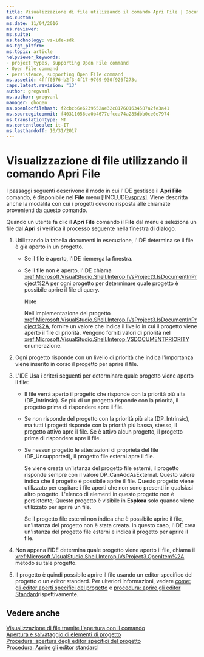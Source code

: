 ```yaml
---
title: Visualizzazione di file utilizzando il comando Apri File | Documenti Microsoft
ms.custom: 
ms.date: 11/04/2016
ms.reviewer: 
ms.suite: 
ms.technology: vs-ide-sdk
ms.tgt_pltfrm: 
ms.topic: article
helpviewer_keywords:
- project types, supporting Open File command
- Open File command
- persistence, supporting Open File command
ms.assetid: 4fff0576-b2f3-4f17-9769-930f926f273c
caps.latest.revision: "13"
author: gregvanl
ms.author: gregvanl
manager: ghogen
ms.openlocfilehash: f2cbcb6e6239552ae32c817601634587a2fe3a41
ms.sourcegitcommit: f40311056ea0b4677efcca74a285dbb0ce0e7974
ms.translationtype: MT
ms.contentlocale: it-IT
ms.lasthandoff: 10/31/2017
---
```

# <a name="displaying-files-by-using-the-open-file-command"></a>Visualizzazione di file utilizzando il comando Apri File
I passaggi seguenti descrivono il modo in cui l'IDE gestisce il **Apri File** comando, è disponibile nel **File** menu [!INCLUDE[vsprvs](../../code-quality/includes/vsprvs_md.md)]. Viene descritta anche la modalità con cui i progetti devono risposta alle chiamate provenienti da questo comando.  
  
 Quando un utente fa clic il **Apri File** comando il **File** dal menu e seleziona un file dal **Apri** si verifica il processo seguente nella finestra di dialogo.  
  
1.  Utilizzando la tabella documenti in esecuzione, l'IDE determina se il file è già aperto in un progetto.  
  
    -   Se il file è aperto, l'IDE riemerga la finestra.  
  
    -   Se il file non è aperto, l'IDE chiama <xref:Microsoft.VisualStudio.Shell.Interop.IVsProject3.IsDocumentInProject%2A> per ogni progetto per determinare quale progetto è possibile aprire il file di query.  
  
        > [!NOTE]
        >  Nell'implementazione del progetto <xref:Microsoft.VisualStudio.Shell.Interop.IVsProject3.IsDocumentInProject%2A>, fornire un valore che indica il livello in cui il progetto viene aperto il file di priorità. Vengono forniti valori di priorità nel <xref:Microsoft.VisualStudio.Shell.Interop.VSDOCUMENTPRIORITY> enumerazione.  
  
2.  Ogni progetto risponde con un livello di priorità che indica l'importanza viene inserito in corso il progetto per aprire il file.  
  
3.  L'IDE Usa i criteri seguenti per determinare quale progetto viene aperto il file:  
  
    -   Il file verrà aperto il progetto che risponde con la priorità più alta (DP_Intrinsic). Se più di un progetto risponde con la priorità, il progetto prima di rispondere apre il file.  
  
    -   Se non risponde del progetto con la priorità più alta (DP_Intrinsic), ma tutti i progetti risponde con la priorità più bassa, stesso, il progetto attivo apre il file. Se è attivo alcun progetto, il progetto prima di rispondere apre il file.  
  
    -   Se nessun progetto le attestazioni di proprietà del file (DP_Unsupported), il progetto file esterni apre il file.  
  
         Se viene creata un'istanza del progetto file esterni, il progetto risponde sempre con il valore DP_CanAddAsExternal. Questo valore indica che il progetto è possibile aprire il file. Questo progetto viene utilizzato per ospitare i file aperti che non sono presenti in qualsiasi altro progetto. L'elenco di elementi in questo progetto non è persistente; Questo progetto è visibile in **Esplora** solo quando viene utilizzato per aprire un file.  
  
         Se il progetto file esterni non indica che è possibile aprire il file, un'istanza del progetto non è stata creata. In questo caso, l'IDE crea un'istanza del progetto file esterni e indica il progetto per aprire il file.  
  
4.  Non appena l'IDE determina quale progetto viene aperto il file, chiama il <xref:Microsoft.VisualStudio.Shell.Interop.IVsProject3.OpenItem%2A> metodo su tale progetto.  
  
5.  Il progetto è quindi possibile aprire il file usando un editor specifico del progetto o un editor standard. Per ulteriori informazioni, vedere [come: gli editor aperti specifici del progetto](../../extensibility/how-to-open-project-specific-editors.md) e [procedura: aprire gli editor Standard](../../extensibility/how-to-open-standard-editors.md)rispettivamente.  
  
## <a name="see-also"></a>Vedere anche  
 [Visualizzazione di file tramite l'apertura con il comando](../../extensibility/internals/displaying-files-by-using-the-open-with-command.md)   
 [Apertura e salvataggio di elementi di progetto](../../extensibility/internals/opening-and-saving-project-items.md)   
 [Procedura: apertura degli editor specifici del progetto](../../extensibility/how-to-open-project-specific-editors.md)   
 [Procedura: Aprire gli editor standard](../../extensibility/how-to-open-standard-editors.md)